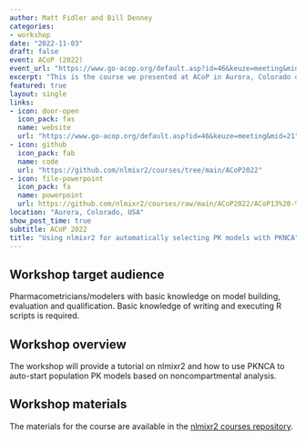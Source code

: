 ```yaml
---
author: Matt Fidler and Bill Denney
categories:
- workshop
date: "2022-11-03"
draft: false
event: ACoP (2022)
event_url: "https://www.go-acop.org/default.asp?id=46&keuze=meeting&mid=21"
excerpt: "This is the course we presented at ACoP in Aurora, Colorado on 4 November 2022."
featured: true
layout: single
links:
- icon: door-open
  icon_pack: fas
  name: website
  url: "https://www.go-acop.org/default.asp?id=46&keuze=meeting&mid=21"
- icon: github
  icon_pack: fab
  name: code
  url: "https://github.com/nlmixr2/courses/tree/main/ACoP2022"
- icon: file-powerpoint
  icon_pack: fa
  name: powerpoint
  url: https://github.com/nlmixr2/courses/raw/main/ACoP2022/ACoP13%20-%20nlmixr2.pdf
location: "Aurora, Colorado, USA"
show_post_time: true
subtitle: ACoP 2022
title: "Using nlmixr2 for automatically selecting PK models with PKNCA"
---
```


## Workshop target audience

Pharmacometricians/modelers with basic knowledge on model building,
evaluation and qualification. Basic knowledge of writing and executing
R scripts is required.

## Workshop overview

The workshop will provide a tutorial on nlmixr2 and how to use PKNCA
to auto-start population PK models based on noncompartmental analysis.

## Workshop materials

The materials for the course are available in the [nlmixr2 courses repository](https://github.com/nlmixr2/courses/blob/main/ACoP2022/).




